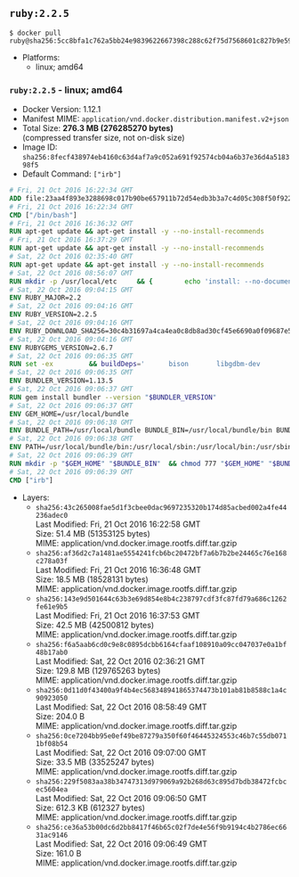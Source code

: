## `ruby:2.2.5`

```console
$ docker pull ruby@sha256:5cc8bfa1c762a5bb24e9839622667398c288c62f75d7568601c827b9e59d4259
```

-	Platforms:
	-	linux; amd64

### `ruby:2.2.5` - linux; amd64

-	Docker Version: 1.12.1
-	Manifest MIME: `application/vnd.docker.distribution.manifest.v2+json`
-	Total Size: **276.3 MB (276285270 bytes)**  
	(compressed transfer size, not on-disk size)
-	Image ID: `sha256:8fecf438974eb4160c63d4af7a9c052a691f92574cb04a6b37e36d4a518398f5`
-	Default Command: `["irb"]`

```dockerfile
# Fri, 21 Oct 2016 16:22:34 GMT
ADD file:23aa4f893e3288698c017b90be657911b72d54edb3b3a7c4d05c308f50f9228f in / 
# Fri, 21 Oct 2016 16:22:34 GMT
CMD ["/bin/bash"]
# Fri, 21 Oct 2016 16:36:32 GMT
RUN apt-get update && apt-get install -y --no-install-recommends 		ca-certificates 		curl 		wget 	&& rm -rf /var/lib/apt/lists/*
# Fri, 21 Oct 2016 16:37:29 GMT
RUN apt-get update && apt-get install -y --no-install-recommends 		bzr 		git 		mercurial 		openssh-client 		subversion 				procps 	&& rm -rf /var/lib/apt/lists/*
# Sat, 22 Oct 2016 02:35:40 GMT
RUN apt-get update && apt-get install -y --no-install-recommends 		autoconf 		automake 		bzip2 		file 		g++ 		gcc 		imagemagick 		libbz2-dev 		libc6-dev 		libcurl4-openssl-dev 		libdb-dev 		libevent-dev 		libffi-dev 		libgeoip-dev 		libglib2.0-dev 		libjpeg-dev 		libkrb5-dev 		liblzma-dev 		libmagickcore-dev 		libmagickwand-dev 		libmysqlclient-dev 		libncurses-dev 		libpng-dev 		libpq-dev 		libreadline-dev 		libsqlite3-dev 		libssl-dev 		libtool 		libwebp-dev 		libxml2-dev 		libxslt-dev 		libyaml-dev 		make 		patch 		xz-utils 		zlib1g-dev 	&& rm -rf /var/lib/apt/lists/*
# Sat, 22 Oct 2016 08:56:07 GMT
RUN mkdir -p /usr/local/etc 	&& { 		echo 'install: --no-document'; 		echo 'update: --no-document'; 	} >> /usr/local/etc/gemrc
# Sat, 22 Oct 2016 09:04:15 GMT
ENV RUBY_MAJOR=2.2
# Sat, 22 Oct 2016 09:04:16 GMT
ENV RUBY_VERSION=2.2.5
# Sat, 22 Oct 2016 09:04:16 GMT
ENV RUBY_DOWNLOAD_SHA256=30c4b31697a4ca4ea0c8db8ad30cf45e6690a0f09687e5d483c933c03ca335e3
# Sat, 22 Oct 2016 09:04:16 GMT
ENV RUBYGEMS_VERSION=2.6.7
# Sat, 22 Oct 2016 09:06:35 GMT
RUN set -ex 		&& buildDeps=' 		bison 		libgdbm-dev 		ruby 	' 	&& apt-get update 	&& apt-get install -y --no-install-recommends $buildDeps 	&& rm -rf /var/lib/apt/lists/* 		&& wget -O ruby.tar.gz "https://cache.ruby-lang.org/pub/ruby/$RUBY_MAJOR/ruby-$RUBY_VERSION.tar.gz" 	&& echo "$RUBY_DOWNLOAD_SHA256 *ruby.tar.gz" | sha256sum -c - 		&& mkdir -p /usr/src/ruby 	&& tar -xzf ruby.tar.gz -C /usr/src/ruby --strip-components=1 	&& rm ruby.tar.gz 		&& cd /usr/src/ruby 		&& { 		echo '#define ENABLE_PATH_CHECK 0'; 		echo; 		cat file.c; 	} > file.c.new 	&& mv file.c.new file.c 		&& autoconf 	&& ./configure --disable-install-doc 	&& make -j"$(nproc)" 	&& make install 		&& apt-get purge -y --auto-remove $buildDeps 	&& cd / 	&& rm -r /usr/src/ruby 		&& gem update --system "$RUBYGEMS_VERSION"
# Sat, 22 Oct 2016 09:06:35 GMT
ENV BUNDLER_VERSION=1.13.5
# Sat, 22 Oct 2016 09:06:37 GMT
RUN gem install bundler --version "$BUNDLER_VERSION"
# Sat, 22 Oct 2016 09:06:37 GMT
ENV GEM_HOME=/usr/local/bundle
# Sat, 22 Oct 2016 09:06:38 GMT
ENV BUNDLE_PATH=/usr/local/bundle BUNDLE_BIN=/usr/local/bundle/bin BUNDLE_SILENCE_ROOT_WARNING=1 BUNDLE_APP_CONFIG=/usr/local/bundle
# Sat, 22 Oct 2016 09:06:38 GMT
ENV PATH=/usr/local/bundle/bin:/usr/local/sbin:/usr/local/bin:/usr/sbin:/usr/bin:/sbin:/bin
# Sat, 22 Oct 2016 09:06:39 GMT
RUN mkdir -p "$GEM_HOME" "$BUNDLE_BIN" 	&& chmod 777 "$GEM_HOME" "$BUNDLE_BIN"
# Sat, 22 Oct 2016 09:06:39 GMT
CMD ["irb"]
```

-	Layers:
	-	`sha256:43c265008fae5d1f3cbee0dac9697235320b174d85acbed002a4fe44236adec0`  
		Last Modified: Fri, 21 Oct 2016 16:22:58 GMT  
		Size: 51.4 MB (51353125 bytes)  
		MIME: application/vnd.docker.image.rootfs.diff.tar.gzip
	-	`sha256:af36d2c7a1481ae5554241fcb6bc20472bf7a6b7b2be24465c76e168c278a03f`  
		Last Modified: Fri, 21 Oct 2016 16:36:48 GMT  
		Size: 18.5 MB (18528131 bytes)  
		MIME: application/vnd.docker.image.rootfs.diff.tar.gzip
	-	`sha256:143e9d501644c63b3e69d854e8b4c238797cdf3fc87fd79a686c1262fe61e9b5`  
		Last Modified: Fri, 21 Oct 2016 16:37:53 GMT  
		Size: 42.5 MB (42500812 bytes)  
		MIME: application/vnd.docker.image.rootfs.diff.tar.gzip
	-	`sha256:f6a5aab6cd0c9e8c0895dcbb6164cfaaf108910a09cc047037e0a1bf48b17ab0`  
		Last Modified: Sat, 22 Oct 2016 02:36:21 GMT  
		Size: 129.8 MB (129765263 bytes)  
		MIME: application/vnd.docker.image.rootfs.diff.tar.gzip
	-	`sha256:0d11d0f43400a9f4b4ec568348941865374473b101ab81b8588c1a4c90923050`  
		Last Modified: Sat, 22 Oct 2016 08:58:49 GMT  
		Size: 204.0 B  
		MIME: application/vnd.docker.image.rootfs.diff.tar.gzip
	-	`sha256:0ce7204bb95e0ef49be87279a350f60f46445324553c46b7c55db0711bf08b54`  
		Last Modified: Sat, 22 Oct 2016 09:07:00 GMT  
		Size: 33.5 MB (33525247 bytes)  
		MIME: application/vnd.docker.image.rootfs.diff.tar.gzip
	-	`sha256:229f5083aa38b34747313d979069a92b268d63c895d7bdb38472fcbcec5604ea`  
		Last Modified: Sat, 22 Oct 2016 09:06:50 GMT  
		Size: 612.3 KB (612327 bytes)  
		MIME: application/vnd.docker.image.rootfs.diff.tar.gzip
	-	`sha256:ce36a53b00dc6d2bb8417f46b65c02f7de4e56f9b9194c4b2786ec6631ac9146`  
		Last Modified: Sat, 22 Oct 2016 09:06:49 GMT  
		Size: 161.0 B  
		MIME: application/vnd.docker.image.rootfs.diff.tar.gzip
